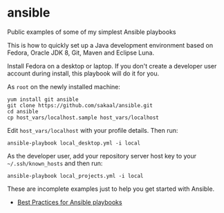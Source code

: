 <!--- file: README.md -->

ansible
=======

Public examples of some of my simplest Ansible playbooks

This is how to quickly set up a Java development environment
based on Fedora, Oracle JDK 8, Git, Maven and Eclipse Luna.

Install Fedora on a desktop or laptop.
If you don't create a developer user account during install,
this playbook will do it for you.

As `root` on the newly installed machine:

    yum install git ansible
    git clone https://github.com/sakaal/ansible.git
    cd ansible
    cp host_vars/localhost.sample host_vars/localhost

Edit `host_vars/localhost` with your profile details. Then run:

    ansible-playbook local_desktop.yml -i local

As the developer user, add your repository server host key to your `~/.ssh/known_hosts` and then run:

    ansible-playbook local_projects.yml -i local

These are incomplete examples just to help you get started with Ansible.

* [Best Practices for Ansible playbooks](http://www.ansibleworks.com/docs/playbooks_best_practices.html)
